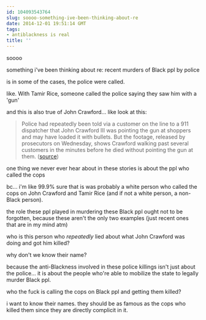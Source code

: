 ```yaml
---
id: 104093543764
slug: soooo-something-ive-been-thinking-about-re
date: 2014-12-01 19:51:14 GMT
tags:
- antiblackness is real
title: ''
---
```

soooo

something i've been thinking about re: recent murders of Black ppl by police

is in some of the cases, the police were called.

like. With Tamir Rice, someone called the police saying they saw him with a 'gun'

and this is also true of John Crawford... like look at this:

>Police had repeatedly been told via a customer on the line to a 911 dispatcher that John Crawford III was pointing the gun at shoppers and may have loaded it with bullets. But the footage, released by prosecutors on Wednesday, shows Crawford walking past several customers in the minutes before he died without pointing the gun at them. ([source][1])

one thing we never ever hear about in these stories is about the ppl who called the cops

bc... i'm like 99.9% sure that is was probably a white person who called the cops on John Crawford and Tamir Rice (and if not a white person, a non-Black person). 

the role these ppl played in murdering these Black ppl ought not to be forgotten, because these aren't the only two examples (just recent ones that are in my mind atm)

who is this person who _repeatedly_ lied about what John Crawford was doing and got him killed? 

why don't we know their name?

because the anti-Blackness involved in these police killings isn't just about the police... it is about the people who're able to mobilize the state to legally murder Black ppl. 

who the fuck is calling the cops on Black ppl and getting them killed?

i want to know their names. they should be as famous as the cops who killed them since they are directly complicit in it. 

[1]: http://biyuti.com/9